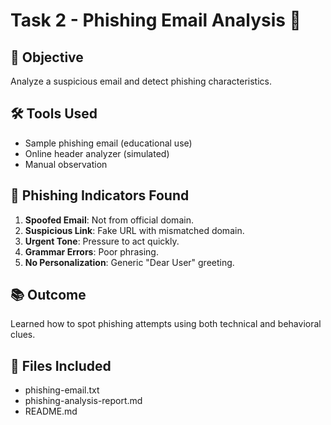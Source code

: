 # Task 2 - Phishing Email Analysis 🚨

## 📌 Objective
Analyze a suspicious email and detect phishing characteristics.

## 🛠 Tools Used
- Sample phishing email (educational use)
- Online header analyzer (simulated)
- Manual observation

## 📑 Phishing Indicators Found
1. **Spoofed Email**: Not from official domain.
2. **Suspicious Link**: Fake URL with mismatched domain.
3. **Urgent Tone**: Pressure to act quickly.
4. **Grammar Errors**: Poor phrasing.
5. **No Personalization**: Generic "Dear User" greeting.

## 📚 Outcome
Learned how to spot phishing attempts using both technical and behavioral clues.

## 📂 Files Included
- phishing-email.txt
- phishing-analysis-report.md
- README.md
